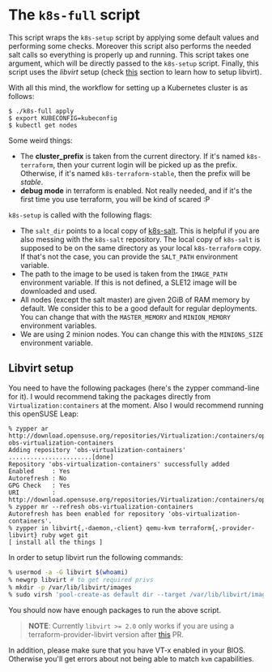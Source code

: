 # The `k8s-full` script

This script wraps the `k8s-setup` script by applying some default values and
performing some checks. Moreover this script also performs the needed salt calls
so everything is properly up and running. This script takes one argument, which
will be directly passed to the `k8s-setup` script. Finally, this script uses the
*libvirt* setup (check [this](#libvirt) section to learn how to setup libvirt).

With all this mind, the workflow for setting up a Kubernetes cluster is as
follows:

```
$ ./k8s-full apply
$ export KUBECONFIG=kubeconfig
$ kubectl get nodes
```

Some weird things:

- The **cluster_prefix** is taken from the current directory. If it's named
  `k8s-terraform`, then your current login will be picked up as the
  prefix. Otherwise, if it's named `k8s-terraform-stable`, then the prefix will
  be *stable*.
- **debug mode** in terraform is enabled. Not really needed, and if it's the first
  time you use terraform, you will be kind of scared :P

`k8s-setup` is called with the following flags:

- The `salt_dir` points to a local copy of
  [k8s-salt](https://gitlab.suse.de/docker/k8s-salt). This is helpful if you are
  also messing with the `k8s-salt` repository. The local copy of `k8s-salt` is
  supposed to be on the same directory as your local `k8s-terraform` copy. If
  that's not the case, you can provide the `SALT_PATH` environment variable.
- The path to the image to be used is taken from the `IMAGE_PATH` environment
  variable. If this is not defined, a SLE12 image will be downloaded and used.
- All nodes (except the salt master) are given 2GiB of RAM memory by default.
  We consider this to be a good default for regular deployments. You can change
  that with the `MASTER_MEMORY` and `MINION_MEMORY` environment variables.
- We are using 2 minion nodes. You can change this with the `MINIONS_SIZE`
  environment variable.

## Libvirt setup

You need to have the following packages (here's the zypper command-line for it).
I would recommend taking the packages directly from `Virtualization:containers`
at the moment. Also I would recommend running this openSUSE Leap:

```
% zypper ar http://download.opensuse.org/repositories/Virtualization:/containers/openSUSE_Leap_42.1 obs-virtualization-containers
Adding repository 'obs-virtualization-containers' .......................[done]
Repository 'obs-virtualization-containers' successfully added
Enabled     : Yes
Autorefresh : No
GPG Check   : Yes
URI         : http://download.opensuse.org/repositories/Virtualization:/containers/openSUSE_Leap_42.1
% zypper mr --refresh obs-virtualization-containers
Autorefresh has been enabled for repository 'obs-virtualization-containers'.
% zypper in libvirt{,-daemon,-client} qemu-kvm terraform{,-provider-libvirt} ruby wget git
[ install all the things ]
```

In order to setup libvirt run the following commands:

```bash
% usermod -a -G libvirt $(whoami)
% newgrp libvirt # to get required privs
% mkdir -p /var/lib/libvirt/images
% sudo virsh 'pool-create-as default dir --target /var/lib/libvirt/images'
```

You should now have enough packages to run the above script.

> **NOTE**: Currently `libvirt >= 2.0` only works if you are using a
> terraform-provider-libvirt version
> after [this](https://github.com/dmacvicar/terraform-provider-libvirt/pull/86) PR.

In addition, please make sure that you have VT-x enabled in your BIOS.
Otherwise you'll get errors about not being able to match `kvm` capabilities.
